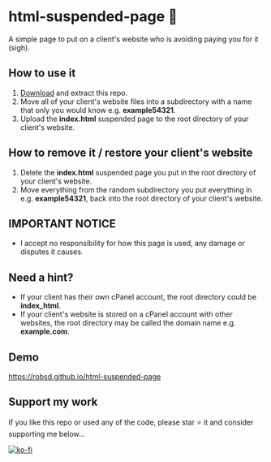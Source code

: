 # html-suspended-page 🚫

A simple page to put on a client's website who is avoiding paying you for it (sigh).

## How to use it

1. [Download](https://github.com/robsd/html-suspended-page/archive/refs/heads/main.zip) and extract this repo.
2. Move all of your client's website files into a subdirectory with a name that only you would know e.g. **example54321**.
3. Upload the **index.html** suspended page to the root directory of your client's website.

## How to remove it / restore your client's website

1. Delete the **index.html** suspended page you put in the root directory of your client's website.
2. Move everything from the random subdirectory you put everything in e.g. **example54321**, back into the root directory of your client's website.

## IMPORTANT NOTICE

- I accept no responsibility for how this page is used, any damage or disputes it causes.

## Need a hint?

- If your client has their own cPanel account, the root directory could be **index_html**.
- If your client's website is stored on a cPanel account with other websites, the root directory may be called the domain name e.g. **example.com**.

## Demo

https://robsd.github.io/html-suspended-page

## Support my work

If you like this repo or used any of the code, please star ⭐ it and consider supporting me below...

[![ko-fi](https://ko-fi.com/img/githubbutton_sm.svg)](https://ko-fi.com/F1F34TIDQ)